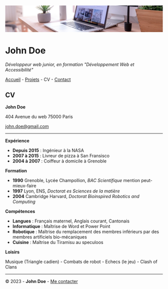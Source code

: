 ![Bannière](img/desk-banner.jpg)

# John Doe

*Développeur web junior, en formation "Développement Web et Accessibilité"*

[Accueil](Accueil.md) - [Projets](Projets.md) - CV - [Contact]()


## CV

**John Doe**

404 Avenue du web
75000 Paris

john.doe@gmail.com

---

**Expérience**

- **Depuis 2015** : Ingénieur à la NASA
- **2007 à 2015** : Livreur de pizza à San Fransisco
- **2004 à 2007** : Coiffeur à domicile à Grenoble

**Formation**

- **1990** Grenoble, Lycée Champollion, *BAC Scientifique* mention peut-mieux-faire
- **1997** Lyon, ENS, *Doctorat es Sciences de la matière*
- **2004** Cambridge Harvard, *Doctorat Bioinspired Robotics and Computing*

**Compétences**

- **Langues** : Français maternel, Anglais courant, Cantonais
- **Informatique** : Maîtrise de Word et Power Point
- **Robotique** : Maîtrise du remplacement des membres inférieurs par des membres artificiels bio-mécaniques
- **Cuisine** : Maîtrise du Tiramisu au speculoos

**Loisirs**

Musique (Triangle cadien) - Combats de robot - Echecs (le jeu) - Clash of Clans

---

© 2023 - **John Doe** - [Me contacter]()
